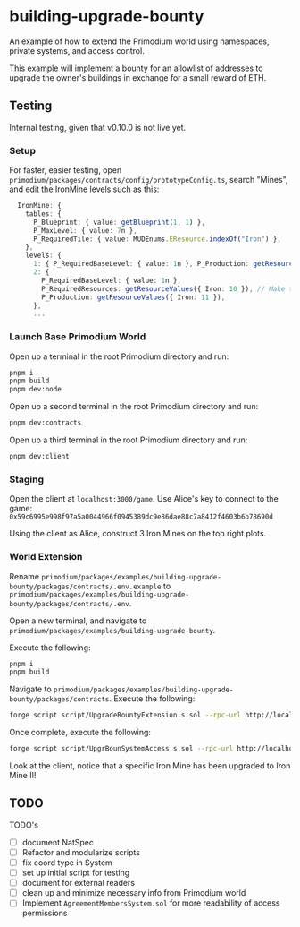 # building-upgrade-bounty

An example of how to extend the Primodium world using namespaces, private systems, and access control.

This example will implement a bounty for an allowlist of addresses to upgrade the owner's buildings in exchange for a small reward of ETH.

## Testing

Internal testing, given that v0.10.0 is not live yet.

### Setup

For faster, easier testing, open `primodium/packages/contracts/config/prototypeConfig.ts`, search "Mines", and edit the IronMine levels such as this:

```ts
  IronMine: {
    tables: {
      P_Blueprint: { value: getBlueprint(1, 1) },
      P_MaxLevel: { value: 7n },
      P_RequiredTile: { value: MUDEnums.EResource.indexOf("Iron") },
    },
    levels: {
      1: { P_RequiredBaseLevel: { value: 1n }, P_Production: getResourceValues({ Iron: 1 }) }, // Make this number high, as shown, for faster production
      2: {
        P_RequiredBaseLevel: { value: 1n },
        P_RequiredResources: getResourceValues({ Iron: 10 }), // Make this number low, as shown, for easy achievement
        P_Production: getResourceValues({ Iron: 11 }),
      },
      ...
```

### Launch Base Primodium World

Open up a terminal in the root Primodium directory and run:

```bash
pnpm i
pnpm build
pnpm dev:node
```

Open up a second terminal in the root Primodium directory and run:

```bash
pnpm dev:contracts
```

Open up a third terminal in the root Primodium directory and run:

```bash
pnpm dev:client
```

### Staging

Open the client at `localhost:3000/game`. Use Alice's key to connect to the game: `0x59c6995e998f97a5a0044966f0945389dc9e86dae88c7a8412f4603b6b78690d`

Using the client as Alice, construct 3 Iron Mines on the top right plots.

### World Extension

Rename `primodium/packages/examples/building-upgrade-bounty/packages/contracts/.env.example` to `primodium/packages/examples/building-upgrade-bounty/packages/contracts/.env`.

Open a new terminal, and navigate to `primodium/packages/examples/building-upgrade-bounty`.

Execute the following:

```bash
pnpm i
pnpm build
```

Navigate to `primodium/packages/examples/building-upgrade-bounty/packages/contracts`. Execute the following:

```bash
forge script script/UpgradeBountyExtension.s.sol --rpc-url http://localhost:8545 --broadcast
```

Once complete, execute the following:

```bash
forge script script/UpgrBounSystemAccess.s.sol --rpc-url http://localhost:8545 --broadcast
```

Look at the client, notice that a specific Iron Mine has been upgraded to Iron Mine II!

## TODO

TODO's

- [ ] document NatSpec
- [ ] Refactor and modularize scripts
- [ ] fix coord type in System
- [ ] set up initial script for testing
- [ ] document for external readers
- [ ] clean up and minimize necessary info from Primodium world
- [ ] Implement `AgreementMembersSystem.sol` for more readability of access permissions
